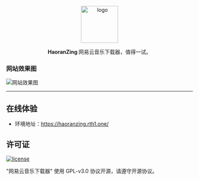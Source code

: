 <p align="center">
    <img width="100" src="https://Pollen-Z.github.io/images/LOGO-.png" alt="logo" />
</p>

<p align="center"><b>HaoranZing </b> 网易云音乐下载器，值得一试。</p>

### 网站效果图

![网站效果图](https://pollen-z.github.io/images/Website.png)

------------------------------

## 在线体验

- 环境地址：https://haoranzing.rth1.one/

## 许可证

[![license](https://img.shields.io/github/license/halo-dev/halo.svg?style=flat-square)](https://github.com/halo-dev/halo/blob/master/LICENSE)

"网易云音乐下载器" 使用 GPL-v3.0 协议开源，请遵守开源协议。

